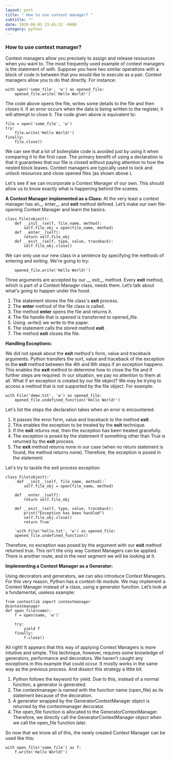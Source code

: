 ```yaml
---
layout: post
title: " How to use context manager? "
subtitle: ""
date: 2020-06-03 23:45:13 -0400
category: python
---
```

### How to use context manager?

Context managers allow you precisely to assign and release resources when you want to.
The most frequently used example of context managers is the statement of with. 
Suppose you have two similar operations with a block of code in between that you would 
like to execute as a pair. Context managers allow you to do that directly. For instance:

```
with open('some_file', 'w') as opened_file:
    opened_file.write('Hello World!')
```

The code above opens the file, writes some details to the file and then closes it. If an error occurs 
when the data is being written to the register, it will attempt to close it. The code given above is equivalent to:

```
file = open('some_file', 'w')
try:
    file.write('Hello World!')
finally:
    file.close()
```    

We can see that a lot of boilerplate code is avoided just by using it when comparing it to the first case. 
The primary benefit of using a declaration is that it guarantees that our file is closed without paying attention 
to how the nested block leaves.
Context managers are typically used to lock and unlock resources and close opened files (as shown above ).

Let's see if we can incorporate a Context Manager of our own. This should allow us to know exactly 
what is happening behind the scenes.

**A Context Manager implemented as a Class:**
At the very least a context manager has an__ enter__ and __exit__ method defined. 
Let’s make our own file-opening Context Manager and learn the basics.

```
class File(object):
    def __init__(self, file_name, method):
        self.file_obj = open(file_name, method)        
    def __enter__(self):    
        return self.file_obj        
    def __exit__(self, type, value, traceback):    
        self.file_obj.close()
```
        
We can only use our new class in a sentence by 
specifying the methods of entering and exiting. We're going to try:        
        
``` with File('demo.txt', 'w') as opened_file: 
    opened_file.write('Hello World!')
```
  
Three arguments are accepted by our __ exit__ method. Every __exit__ method, 
which is part of a Context Manager class, needs them. Let’s talk about what's 
going to happen under the hood.
1. The statement stores the file class's __exit__ process.
2. The __enter__ method of the file class is called.
3. The method __enter__ opens the file and returns it.
4. The file handle that is opened is transferred to opened_file.
5. Using .write() we write to the paper.
6. The statement calls the stored method __exit__  .
7. The method __exit__ closes the file.   
 
**Handling Exceptions:**

We did not speak about the __exit__ method's form, value and traceback arguments. 
Python transfers the sort, value and traceback of the exception to 
the __exit__ method between the 4th and 6th steps if an exception happens. 
This enables the __exit__ method to determine how to close the file and if 
further steps are required. In our situation, we pay no attention to them at all.
What if an exception is created by our file object? We may be trying to access a 
method that is not supported by the file object. For example: 

```
with File('demo.txt', 'w') as opened_file:
    opened_file.undefined_function('Hello World!')
```
 
Let's list the steps the declaration takes when an error is encountered:

1. It passes the error form, value and traceback to the method __exit__ .
2. This enables the exception to be treated by the __exit__ technique.
3. If the __exit__ returns real, then the exception has been treated gracefully. 
4. The exception is posed by the statement if something other than True is 
returned by the __exit__ process.
5. The __exit__ method returns none in our case (when no return statement is found, 
the method returns none). Therefore, the exception is posed in the statement:    
 
Let's try to tackle the exit process exception:
    
```
class File(object):`   
    `def __init__(self, file_name, method):`   
        self.file_obj = open(file_name, method)
        
    def __enter__(self):
        return self.file_obj
        
    def __exit__(self, type, value, traceback):
        print("Exception has been handled")
        self.file_obj.close()
        return True`
        
    `with File('hello.txt', 'w') as opened_file:
    opened_file.undefined_function()
```
       
Therefore, no exception was posed by the argument with our __exit__ method returned true.
This isn't the only way Context Managers can be applied. There is another route, 
and in the next segment we will be looking at it.

**Implementing a Context Manager as a Generator:**

Using decorators and generators, we can also introduce Context Managers. 
For this very reason, Python has a context-lib module. We may implement a 
Context Manager instead of a class, using a generator function. 
Let’s look at a fundamental, useless example:        

```
from contextlib import contextmanager
@contextmanager
def open_file(name):
    f = open(name, 'w')`
    
    try:
        yield f
    finally:
        f.close()
```
  
All right! It appears that this way of applying Context Managers is more intuitive 
and simple. This technique, however, requires some knowledge of generators, 
performance and decorators. We haven't caught any exceptions in this example 
that could occur. It mostly works in the same way as the previous process.
And dissect this strategy a little bit.
1. Python follows the keyword for yield. Due to this, instead of a normal function, 
a generator is generated.
2. The contextmanager is named with the function name (open_file) as its statement 
because of the decoration.
3. A generator wrapped by the GeneratorContextManager object is returned by the 
contextmanager decorator. 
4. The open_file function is allocated to the GeneratorContextManager. 
Therefore, we directly call the GeneratorContextManager object 
when we call the open_file function later.

So now that we know all of this, the newly created Context Manager 
can be used like this:
        
```
with open_file('some_file') as f:
    f.write('Hello World!') 
```